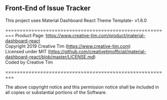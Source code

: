 ## Front-End of Issue Tracker
This project uses Material Dashboard React Theme Template- v1.8.0  

=========================================================
Product Page: https://www.creative-tim.com/product/material-dashboard-react  
Copyright 2019 Creative Tim (https://www.creative-tim.com)  
Licensed under MIT (https://github.com/creativetimofficial/material-dashboard-react/blob/master/LICENSE.md)  
Coded by Creative Tim

=========================================================

The above copyright notice and this permission notice shall be included in all copies or substantial portions of the Software.

